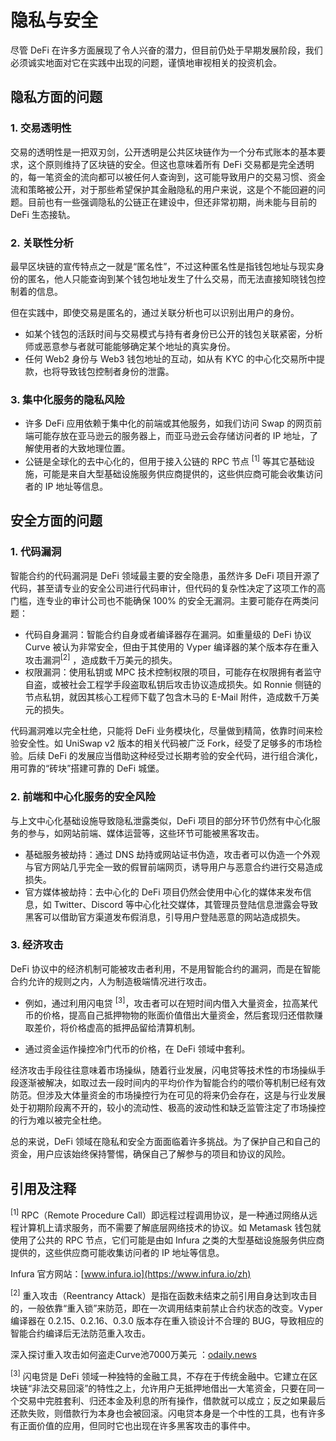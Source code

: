 # 隐私与安全

尽管 DeFi 在许多方面展现了令人兴奋的潜力，但目前仍处于早期发展阶段，我们必须诚实地面对它在实践中出现的问题，谨慎地审视相关的投资机会。

## 隐私方面的问题

### 1. 交易透明性
交易的透明性是一把双刃剑，公开透明是公共区块链作为一个分布式账本的基本要求，这个原则维持了区块链的安全。但这也意味着所有 DeFi 交易都是完全透明的，每一笔资金的流向都可以被任何人查询到，这可能导致用户的交易习惯、资金流和策略被公开，对于那些希望保护其金融隐私的用户来说，这是个不能回避的问题。目前也有一些强调隐私的公链正在建设中，但还非常初期，尚未能与目前的 DeFi 生态接轨。

### 2. 关联性分析
最早区块链的宣传特点之一就是“匿名性”，不过这种匿名性是指钱包地址与现实身份的匿名，他人只能查询到某个钱包地址发生了什么交易，而无法直接知晓钱包控制着的信息。

但在实践中，即使交易是匿名的，通过关联分析也可以识别出用户的身份。
- 如某个钱包的活跃时间与交易模式与持有者身份已公开的钱包关联紧密，分析师或恶意参与者就可能能够确定某个地址的真实身份。
- 任何 Web2 身份与 Web3 钱包地址的互动，如从有 KYC 的中心化交易所中提款，也将导致钱包控制者身份的泄露。

### 3. 集中化服务的隐私风险
- 许多 DeFi 应用依赖于集中化的前端或其他服务，如我们访问 Swap 的网页前端可能存放在亚马逊云的服务器上，而亚马逊云会存储访问者的 IP 地址，了解使用者的大致地理位置。
- 公链是全球化的去中心化的，但用于接入公链的 RPC 节点 <sup>[1]</sup> 等其它基础设施，可能是来自大型基础设施服务供应商提供的，这些供应商可能会收集访问者的 IP 地址等信息。

## 安全方面的问题

### 1. 代码漏洞
智能合约的代码漏洞是 DeFi 领域最主要的安全隐患，虽然许多 DeFi 项目开源了代码，甚至请专业的安全公司进行代码审计，但代码的复杂性决定了这项工作的高门槛，连专业的审计公司也不能确保 100% 的安全无漏洞。主要可能存在两类问题：

- 代码自身漏洞：智能合约自身或者编译器存在漏洞。如重量级的 DeFi 协议 Curve 被认为非常安全，但由于其使用的 Vyper 编译器的某个版本存在重入攻击漏洞<sup>[2]</sup> ，造成数千万美元的损失。
- 权限漏洞：使用私钥或 MPC 技术控制权限的项目，可能存在权限拥有者监守自盗，或被社会工程学手段盗取私钥后攻击协议造成损失。如 Ronnie 侧链的节点私钥，就因其核心工程师下载了包含木马的 E-Mail 附件，造成数千万美元的损失。

代码漏洞难以完全杜绝，只能将 DeFi 业务模块化，尽量做到精简，依靠时间来检验安全性。如 UniSwap v2 版本的相关代码被广泛 Fork，经受了足够多的市场检验。后续 DeFi 的发展应当借助这种经受过长期考验的安全代码，进行组合演化，用可靠的“砖块”搭建可靠的 DeFi 城堡。

### 2. 前端和中心化服务的安全风险

与上文中心化基础设施导致隐私泄露类似，DeFi 项目的部分环节仍然有中心化服务的参与，如网站前端、媒体运营等，这些环节可能被黑客攻击。

- 基础服务被劫持：通过 DNS 劫持或网站证书伪造，攻击者可以伪造一个外观与官方网站几乎完全一致的假冒前端网页，诱导用户与恶意合约进行交易造成损失。
- 官方媒体被劫持：去中心化的 DeFi 项目仍然会使用中心化的媒体来发布信息，如 Twitter、Discord 等中心化社交媒体，其管理员登陆信息泄露会导致黑客可以借助官方渠道发布假消息，引导用户登陆恶意的网站造成损失。

### 3. 经济攻击
DeFi 协议中的经济机制可能被攻击者利用，不是用智能合约的漏洞，而是在智能合约允许的规则之内，人为制造极端情况进行攻击。

- 例如，通过利用闪电贷 <sup>[3]</sup>，攻击者可以在短时间内借入大量资金，拉高某代币的价格，提高自己抵押物物的账面价值借出大量资金，然后套现归还借款赚取差价，将价格虚高的抵押品留给清算机制。

- 通过资金运作操控冷门代币的价格，在 DeFi 领域中套利。

经济攻击手段往往意味着市场操纵，随着行业发展，闪电贷等技术性的市场操纵手段逐渐被解决，如取过去一段时间内的平均价作为智能合约的喂价等机制已经有效防范。但涉及大体量资金的市场操控行为在可见的将来仍会存在，这是与行业发展处于初期阶段离不开的，较小的流动性、极高的波动性和缺乏监管注定了市场操控的行为难以被完全杜绝。

&#x20;

总的来说，DeFi 领域在隐私和安全方面面临着许多挑战。为了保护自己和自己的资金，用户应该始终保持警惕，确保自己了解参与的项目和协议的风险。

## 引用及注释

<sup>[1]</sup> RPC（Remote Procedure Call）即远程过程调用协议，是一种通过网络从远程计算机上请求服务，而不需要了解底层网络技术的协议。如 Metamask 钱包就使用了公共的 RPC 节点，它们可能是由如 Infura 之类的大型基础设施服务供应商提供的，这些供应商可能收集访问者的 IP 地址等信息。

Infura 官方网站：[www.infura.io](https://www.infura.io/zh)

<sup>[2]</sup> 重入攻击（Reentrancy Attack）是指在函数未结束之前引用自身达到攻击目的，一般依靠“重入锁”来防范，即在一次调用结束前禁止合约状态的改变。Vyper 编译器在 0.2.15、0.2.16、0.3.0 版本存在重入锁设计不合理的 BUG，导致相应的智能合约编译后无法防范重入攻击。

深入探讨重入攻击如何盗走Curve池7000万美元
：[odaily.news](https://www.odaily.news/post/5188865)

<sup>[3]</sup> 闪电贷是 DeFi 领域一种独特的金融工具，不存在于传统金融中。它建立在区块链“非法交易回滚”的特性之上，允许用户无抵押地借出一大笔资金，只要在同一个交易中完胜套利、归还本金及利息的所有操作，借款就可以成立；反之如果最后还款失败，则借款行为本身也会被回滚。闪电贷本身是一个中性的工具，也有许多有正面价值的应用，但同时它也出现在许多黑客攻击的事件中。